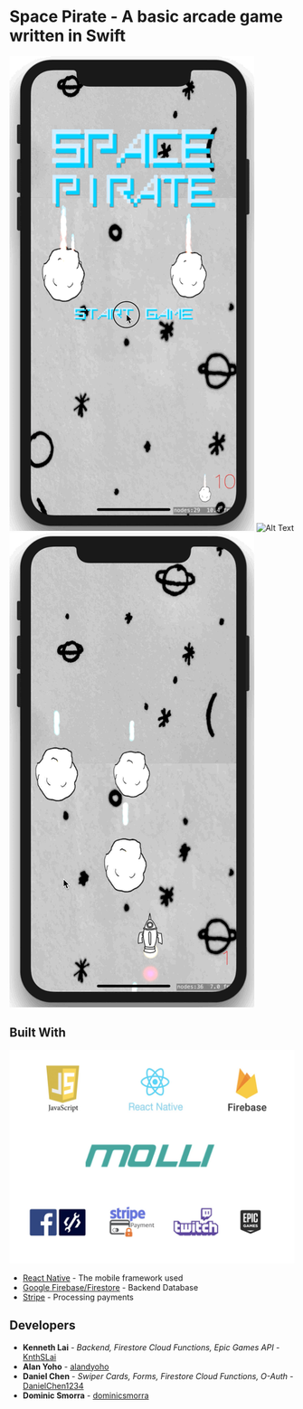
# Space Pirate - A basic arcade game written in Swift
![Alt Text](https://github.com/alandyoho/space-pirate/blob/master/assets/startScreen.GIF)
![Alt Text](https://github.com/alandyoho/space-pirate/blob/master/assets/gamePlay.GIF)
![Alt Text](https://github.com/alandyoho/space-pirate/blob/master/assets/gameOver.GIF)


## Built With
![Alt Text](https://github.com/capstone-molli/molli/blob/master/src/assets/lrgerMolli-with%20logos.jpg)

* [React Native](https://github.com/facebook/react-native) - The mobile framework used
* [Google Firebase/Firestore](https://firebase.google.com/) - Backend Database
* [Stripe](https://www.npmjs.com/package/stripe) - Processing payments

## Developers
* **Kenneth Lai** - *Backend, Firestore Cloud Functions, Epic Games API* - [KnthSLai](https://github.com/knthslai)
* **Alan Yoho** - [alandyoho](https://github.com/alandyoho)
* **Daniel Chen** - *Swiper Cards, Forms, Firestore Cloud Functions, O-Auth* - [DanielChen1234](https://github.com/DanielChen1234)
* **Dominic Smorra** - [dominicsmorra](https://github.com/dominicsmorra)
